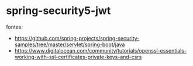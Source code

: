 # spring-security5-jwt

fontes:

- https://github.com/spring-projects/spring-security-samples/tree/master/servlet/spring-boot/java
- https://www.digitalocean.com/community/tutorials/openssl-essentials-working-with-ssl-certificates-private-keys-and-csrs
